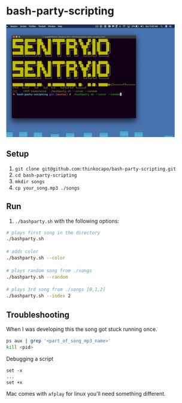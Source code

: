 # bash-party-scripting
<!-- ![gif](bash-party-0.gif | width=250) -->
<img src="./bash-party-0.gif" width="450" height="300">

## Setup
1. `git clone git@github.com:thinkocapo/bash-party-scripting.git`
2. `cd bash-party-scripting`
3. `mkdir songs`
4. `cp your_song.mp3 ./songs`

## Run
1. `./bashparty.sh` with the following options:
``` bash
# plays first song in the directory
./bashparty.sh

# adds color
./bashparty.sh --color

# plays random song from ./songs
./bashparty.sh --random

# plays 3rd song from ./songs [0,1,2]
./bashparty.sh --index 2
```

## Troubleshooting
When I was developing this the song got stuck running once.
``` bash
ps aux | grep '<part_of_song_mp3_name>'
kill <pid>
```
Debugging a script
```
set -x
...
set +x
```

Mac comes with `afplay` for linux you'll need something different.